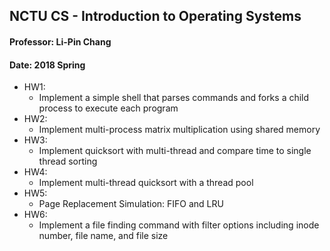 ## NCTU CS - Introduction to Operating Systems
#### Professor: Li-Pin Chang
#### Date: 2018 Spring
* HW1:
    * Implement a simple shell that parses commands and forks a child process to execute each program
* HW2:
    * Implement multi-process matrix multiplication using shared memory
* HW3:
    * Implement quicksort with multi-thread and compare time to single thread sorting
* HW4:
    * Implement multi-thread quicksort with a thread pool
* HW5:
    * Page Replacement Simulation: FIFO and LRU
* HW6:
    * Implement a file finding command with filter options including inode number, file name, and file size
